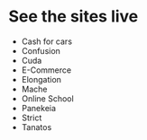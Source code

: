 <h1>See the sites live</h1>

<ul>
  <li><ahref="https://asiffmahmudd.github.io/Responsive-Web/Cars-for-cash">Cash for cars</a></li>
  <li><ahref="https://asiffmahmudd.github.io/Responsive-Web/Confusion">Confusion</a></li>
  <li><ahref="https://asiffmahmudd.github.io/Responsive-Web/Cuda">Cuda</a></li>
  <li><ahref="https://asiffmahmudd.github.io/Responsive-Web/E-Commerce">E-Commerce</a></li>
  <li><ahref="https://asiffmahmudd.github.io/Responsive-Web/Elongation">Elongation</a></li>
  <li><ahref="https://asiffmahmudd.github.io/Responsive-Web/Mache">Mache</a></li>
  <li><ahref="https://asiffmahmudd.github.io/Responsive-Web/Online School">Online School</a></li>
  <li><ahref="https://asiffmahmudd.github.io/Responsive-Web/Panekeia">Panekeia</a></li>
  <li><ahref="https://asiffmahmudd.github.io/Responsive-Web/Strict">Strict</a></li>
  <li><ahref="https://asiffmahmudd.github.io/Responsive-Web/Tanatos">Tanatos</a></li>
</ul>
